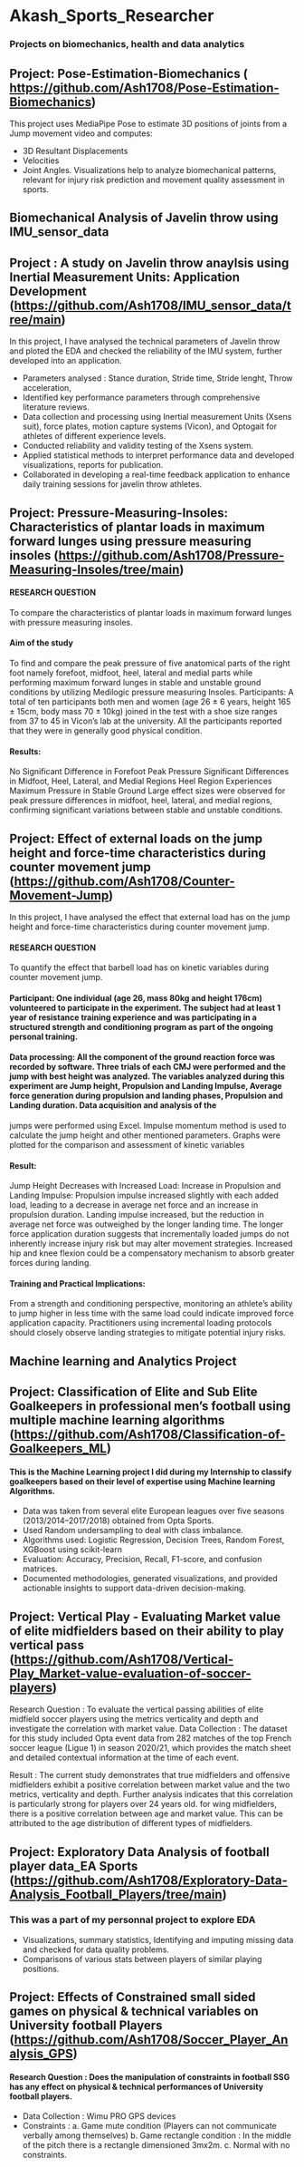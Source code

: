 # Akash_Sports_Researcher
### Projects on biomechanics, health and data analytics



## Project: Pose-Estimation-Biomechanics ( https://github.com/Ash1708/Pose-Estimation-Biomechanics)
This project uses MediaPipe Pose to estimate 3D positions of joints from a Jump movement video and computes:  
* 3D Resultant Displacements
* Velocities
* Joint Angles.
Visualizations help to analyze biomechanical patterns, relevant for injury risk prediction and movement quality assessment in sports.

## Biomechanical Analysis of Javelin throw using IMU_sensor_data

## Project : A study on Javelin throw anaylsis using Inertial Measurement Units: Application Development (https://github.com/Ash1708/IMU_sensor_data/tree/main)

In this project, I have analysed the technical parameters of Javelin throw and ploted the EDA and checked the reliability of the IMU system, further developed into an application.

* Parameters analysed : Stance duration, Stride time, Stride lenght, Throw acceleration, 
*	Identified key performance parameters through comprehensive literature reviews.
* Data collection and processing using Inertial measurement Units (Xsens suit), force plates, motion capture systems (Vicon), and Optogait for athletes of different experience levels.
* Conducted reliability and validity testing of the Xsens system.
* Applied statistical methods to interpret performance data and developed visualizations, reports for publication.
* Collaborated in developing a real-time feedback application to enhance daily training sessions for javelin throw athletes.


## Project: Pressure-Measuring-Insoles: Characteristics of plantar loads in maximum forward lunges using pressure measuring insoles (https://github.com/Ash1708/Pressure-Measuring-Insoles/tree/main)
#### RESEARCH QUESTION 
To compare the characteristics of plantar loads in maximum forward lunges with pressure 
measuring insoles. 
#### Aim of the study 
To find and compare the peak pressure of five anatomical parts of the right foot namely forefoot, midfoot, heel, lateral and medial parts while performing maximum forward lunges in stable and 
unstable ground conditions by utilizing Medilogic pressure measuring Insoles.
Participants: 
A total of ten participants both men and women (age 26 ± 6 years, height 165 ± 15cm, body mass 70 ± 10kg) joined in the test with a shoe size ranges from 37 to 45 in Vicon’s lab at the 
university. All the participants reported that they were in generally good physical condition. 

#### Results:
No Significant Difference in Forefoot Peak Pressure
Significant Differences in Midfoot, Heel, Lateral, and Medial Regions
Heel Region Experiences Maximum Pressure in Stable Ground
Large effect sizes were observed for peak pressure differences in midfoot, heel, lateral, and medial regions, confirming significant variations between stable and unstable conditions.

## Project: Effect of external loads on the jump height and force-time characteristics during counter movement jump (https://github.com/Ash1708/Counter-Movement-Jump)

In this project, I have analysed the effect that external load has on the jump height and force-time characteristics during counter movement jump. 
#### RESEARCH QUESTION 
To quantify the effect that barbell load has on kinetic variables during counter movement jump.
#### Participant: One individual (age 26, mass 80kg and height 176cm) volunteered to participate in the experiment. The subject had at least 1 year of resistance training experience and was participating in a structured strength and conditioning program as part of the ongoing personal training.

#### Data processing: All the component of the ground reaction force was recorded by software. Three trials of each CMJ were performed and the jump with best height was analyzed. The variables analyzed during this experiment are Jump height, Propulsion and Landing Impulse, Average force generation during propulsion and landing phases, Propulsion and Landing duration. Data acquisition and analysis of the 
jumps were performed using Excel. Impulse momentum method is used to calculate the jump height and other mentioned parameters. Graphs were plotted for the comparison and assessment of 
kinetic variables

#### Result: 
Jump Height Decreases with Increased Load:
Increase in Propulsion and Landing Impulse:
Propulsion impulse increased slightly with each added load, leading to a decrease in average net force and an increase in propulsion duration. Landing impulse increased, but the reduction in average net force was outweighed by the longer landing time.
The longer force application duration suggests that incrementally loaded jumps do not inherently increase injury risk but may alter movement strategies. Increased hip and knee flexion could be a compensatory mechanism to absorb greater forces during landing.

#### Training and Practical Implications:
From a strength and conditioning perspective, monitoring an athlete’s ability to jump higher in less time with the same load could indicate improved force application capacity.
Practitioners using incremental loading protocols should closely observe landing strategies to mitigate potential injury risks.

## Machine learning and Analytics Project

## Project: Classification of Elite and Sub Elite Goalkeepers in professional men’s football using multiple machine learning algorithms (https://github.com/Ash1708/Classification-of-Goalkeepers_ML)

#### This is the Machine Learning project I did during my Internship to classify goalkeepers based on their level of expertise using Machine learning Algorithms.


* Data was taken from several elite European leagues over five seasons (2013/2014–2017/2018) obtained from Opta Sports.
* Used Random undersampling to deal with class imbalance.
* Algorithms used:  Logistic Regression, Decision Trees, Random Forest, XGBoost using scikit-learn
* Evaluation:  Accuracy, Precision, Recall, F1-score, and confusion matrices.
* Documented methodologies, generated visualizations, and provided actionable insights to support data-driven decision-making.


## Project: Vertical Play - Evaluating Market value of elite midfielders based on their ability to play vertical pass (https://github.com/Ash1708/Vertical-Play_Market-value-evaluation-of-soccer-players)

Research Question : To evaluate the vertical passing abilities of elite midfield soccer players using the metrics verticality and depth and investigate the correlation with market value.
Data Collection   : The dataset for this study included Opta event data from 282 matches of the top French soccer league (Ligue 1) in season 2020/21, which provides the match sheet and detailed contextual information at the time of each event.

Result             : The current study demonstrates that true midfielders and offensive midfielders exhibit a positive correlation between market value and the two metrics, verticality and depth. Further                         analysis indicates that this correlation is particularly strong for players over 24 years old. for wing midfielders, there is a positive correlation between age and market value. This can                     be attributed to the age distribution of different types of midfielders.


## Project: Exploratory Data Analysis of football player data_EA Sports (https://github.com/Ash1708/Exploratory-Data-Analysis_Football_Players/tree/main)

### This was a part of my personnal project to explore EDA

* Visualizations, summary statistics, Identifying and imputing missing data and checked for data quality problems.
* Comparisons of various stats between players of similar playing positions.


## Project: Effects of Constrained small sided games on physical & technical variables on University football Players (https://github.com/Ash1708/Soccer_Player_Analysis_GPS)

#### Research Question : Does the manipulation of constraints in football SSG has any effect on physical & technical performances of University football players.

* Data Collection : Wimu PRO GPS devices
* Constraints : a. Game mute condition (Players can not communicate verbally among themselves)
                b. Game rectangle condition : In the middle of the pitch there is a rectangle dimensioned 3mx2m.
                c. Normal with no constraints.


